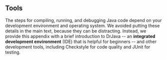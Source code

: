 ##  Tools



The steps for compiling, running, and debugging Java code depend on your development environment and operating system.
We avoided putting these details in the main text, because they can be distracting.
Instead, we provide this appendix with a brief introduction to DrJava -- an **integrated development environment** (IDE) that is helpful for beginners -- and other development tools, including Checkstyle for code quality and JUnit for testing.